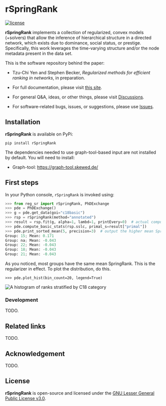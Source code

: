 # rSpringRank

[![license](https://img.shields.io/badge/license-LGPL-green.svg?style=flat)](https://github.com/junipertcy/rSpringRank/blob/main/LICENSE)


**rSpringRank** implements a collection of regularized, convex models (+solvers) that allow the inference of hierarchical structure in a directed network, which exists due to dominance, social status, or prestige. Specifically, this work leverages the time-varying structure and/or the node metadata present in the data set.

This is the software repository behind the paper:
* Tzu-Chi Yen and Stephen Becker, *Regularized methods for efficient ranking in networks*, in preparation.


* For full documentation, please visit [this site](https://).
* For general Q&A, ideas, or other things, please visit [Discussions](https://).
* For software-related bugs, issues, or suggestions, please use [Issues](https://).



Installation
------------
**rSpringRank** is available on PyPi:
```
pip install rSpringRank
```

The dependencies needed to use graph-tool-based input are not installed by default. You will need to install:
* Graph-tool: https://graph-tool.skewed.de/


First steps
-----------
In your Python console, `rSpringRank` is invoked using:

```python
>>> from reg_sr import rSpringRank, PhDExchange
>>> pde = PhDExchange()
>>> g = pde.get_data(goi="c18basic")
>>> rsp = rSpringRank(method="annotated")
>>> result = rsp.fit(g, alpha=1, lambd=1, printEvery=0)  # actual computation; takes ~5 seconds
>>> pde.compute_basic_stats(rsp.sslc, primal_s=result["primal"])
>>> pde.print_sorted_mean(5, precision=3)  # output the higher mean SpringRank categories
Group: 15; Mean: 0.171
Group: na; Mean: -0.043
Group: 22; Mean: -0.043
Group: 18; Mean: -0.043
Group: 21; Mean: -0.043
```

As you noticed, most groups have the same mean SpringRank. This is the regularizer in effect. To plot the distribution, do this.

```
>>> pde.plot_hist(bin_count=20, legend=True)
```

![A histogram of ranks stratified by C18 category](etc/example_c18.png)



### Development
TODO.

Related links
-------------
TODO.

Acknowledgement
---------------
TODO.


License
-------
**rSpringRank** is open-source and licensed under the [GNU Lesser General Public License v3.0](https://www.gnu.org/licenses/lgpl-3.0.en.html).
